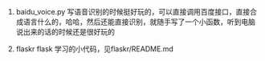 1. baidu_voice.py
写语音识别的时候挺好玩的，可以直接调用百度接口，直接合成语言什么的，哈哈，然后还能直接识别，就随手写了一个小函数，听到电脑说出来的话的时候还是很好玩的

2. flaskr
flask 学习的小代码，见flaskr/README.md
